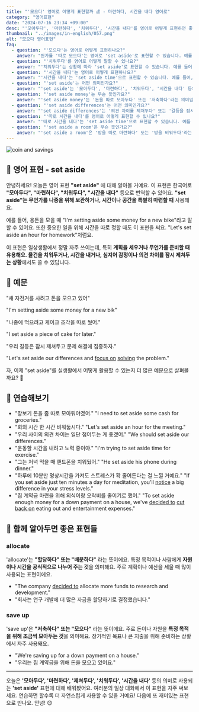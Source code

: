 ```yaml
---
title: "'모으다' 영어로 어떻게 표현할까 💰 - 마련하다, 시간을 내다 영어로"
category: "영어표현"
date: "2024-07-16 23:34 +09:00"
desc: "'모아두다', '마련하다', '치워두다', '시간을 내다'를 영어로 어떻게 표현하면 좋을까요? '장보기 돈을 좀 따로 모아둬야겠어', '회의 시간 한 시간 정도 잡아둘까요?' 등을 영어로 표현하는 법을 배워봅시다. 다양한 예문을 통해서 연습하고 본인의 표현으로 만들어 보세요."
thumbnail: "../images/in-english/057.png"
alt: "모으다 영어표현"
faq:
  - question: "'모으다'는 영어로 어떻게 표현하나요?"
    answer: "뭔가를 '따로 모으다'는 영어로 'set aside'로 표현할 수 있습니다. 예를 들어, 'I need to set aside some money for rent'는 '집세를 위해 돈을 좀 모아둬야 해'라는 의미입니다."
  - question: "'치워두다'를 영어로 어떻게 말할 수 있나요?"
    answer: "'치워두다'는 상황에 따라 'set aside'로 표현할 수 있습니다. 예를 들어, 'Let's set aside these books for now'는 '이 책들을 지금은 치워두자'로 해석할 수 있습니다."
  - question: "'시간을 내다'는 영어로 어떻게 표현하나요?"
    answer: "'시간을 내다'는 'set aside time'으로 표현할 수 있습니다. 예를 들어, 'We should set aside some time for exercise'는 '운동할 시간을 좀 내야 해'라고 해석할 수 있습니다."
  - question: "'set aside'는 어떤 의미인가요?"
    answer: "'set aside'는 '모아두다', '마련하다', '치워두다', '시간을 내다' 등의 의미로 사용됩니다. 물건을 특정 목적으로 보관하거나, 시간을 특별히 마련하거나, 의견 차이를 잠시 제쳐두는 등 다양한 상황에서 사용할 수 있습니다."
  - question: "'set aside money'는 무슨 뜻인가요?"
    answer: "'set aside money'는 '돈을 따로 모아두다' 또는 '저축하다'라는 의미입니다. 예를 들어, 'I'm setting aside money for a vacation'은 '휴가를 위해 돈을 모으고 있어'라고 해석할 수 있습니다."
  - question: "'set aside differences'는 어떤 의미인가요?"
    answer: "'set aside differences'는 '의견 차이를 제쳐두다' 또는 '갈등을 잠시 접어두다'라는 뜻입니다. 예를 들어, 'Let's set aside our differences and work together'는 '우리의 차이점은 제쳐두고 함께 일해보자'로 해석할 수 있습니다."
  - question: "'따로 시간을 내다'를 영어로 어떻게 표현할 수 있나요?"
    answer: "'따로 시간을 내다'는 'set aside time'으로 표현할 수 있습니다. 예를 들어, 'I need to set aside time for studying'은 '공부할 시간을 따로 내야 해'라는 의미입니다."
  - question: "'set aside a room'은 무슨 뜻인가요?"
    answer: "'set aside a room'은 '방을 따로 마련하다' 또는 '방을 비워두다'라는 의미입니다. 예를 들어, 'We've set aside a room for guests'는 '손님을 위해 방을 하나 마련해 뒀어'로 해석할 수 있습니다."
---
```


![coin and savings](../images/in-english/057-1.avif)

## 🌟 영어 표현 - set aside

안녕하세요! 오늘은 영어 표현 **"set aside"** 에 대해 알아볼 거예요. 이 표현은 한국어로 **"모아두다", "마련하다", "치워두다", "시간을 내다"** 등으로 번역할 수 있어요. **"set aside"는 무언가를 나중을 위해 보관하거나, 시간이나 공간을 특별히 마련할 때** 사용해요.

예를 들어, 용돈을 모을 때 "I'm setting aside some money for a new bike"라고 말할 수 있어요. 또한 중요한 일을 위해 시간을 따로 정할 때도 이 표현을 써요. "Let's set aside an hour for homework"처럼요.

이 표현은 일상생활에서 정말 자주 쓰이는데, 특히 **계획을 세우거나 무언가를 준비할 때 유용해요. 물건을 치워두거나, 시간을 내거나, 심지어 감정이나 의견 차이를 잠시 제쳐두는 상황**에서도 쓸 수 있답니다.

## 📖 예문

"새 자전거를 사려고 돈을 모으고 있어"

"I'm setting aside some money for a new bik"

"나중에 먹으려고 케이크 조각을 따로 뒀어."

"I set aside a piece of cake for later."

"우리 갈등은 잠시 제쳐두고 문제 해결에 집중하자."

"Let's set aside our differences and [focus on](/blog/in-english/186.focus-on/) [solving](/blog/in-english/455.solve/) the problem."

자, 이제 "set aside"를 실생활에서 어떻게 활용할 수 있는지 더 많은 예문으로 살펴볼까요? 🌟

## 💬 연습해보기

<ul data-interactive-list>
  <li data-interactive-item>
    <span data-toggler>"장보기 돈을 좀 따로 모아둬야겠어."</span>
    <span data-answer>"I need to set aside some cash for groceries."</span>
  </li>
  <li data-interactive-item>
    <span data-toggler>"회의 시간 한 시간 비워둡시다."</span>
    <span data-answer>"Let's set aside an hour for the meeting."</span>
  </li>
  <li data-interactive-item>
    <span data-toggler>"우리 사이의 의견 차이는 일단 접어두는 게 좋겠어."</span>
    <span data-answer>"We should set aside our differences."</span>
  </li>
  <li data-interactive-item>
    <span data-toggler>"운동할 시간을 내려고 노력 중이야."</span>
    <span data-answer>"I'm trying to set aside time for exercise."</span>
  </li>
  <li data-interactive-item>
    <span data-toggler>"그는 저녁 먹을 때 핸드폰을 치워뒀어."</span>
    <span data-answer>"He set aside his phone during dinner."</span>
  </li>
  <li data-interactive-item>
    <span data-toggler>"하루에 10분만 명상시간을 가져도 스트레스가 확 줄어든다는 걸 느낄 거예요."</span>
    <span data-answer>"If you set aside just ten minutes a day for meditation, you'll <a href="/blog/in-english/061.notice/">notice</a> a big difference in your stress levels."</span>
  </li>
  <li data-interactive-item>
    <span data-toggler>"집 계약금 마련을 위해 외식이랑 오락비를 줄이기로 했어."</span>
    <span data-answer>"To set aside enough money for a down payment on a house, we've <a href="/blog/in-english/062.decide-to/">decided to</a> <a href="/blog/in-english/059.cut-back-on/">cut back on</a> eating out and entertainment expenses."</span>
  </li>
</ul>

## 🤝 함께 알아두면 좋은 표현들

### allocate

'allocate'는 **"할당하다" 또는 "배분하다"** 라는 뜻이에요. 특정 목적이나 사람에게 **자원이나 시간을 공식적으로 나누어 주는 것**을 의미해요. 주로 계획이나 예산을 세울 때 많이 사용되는 표현이에요.

- "The company [decided to](/blog/in-english/062.decide-to/) allocate more funds to research and development."
- "회사는 연구 개발에 더 많은 자금을 할당하기로 결정했습니다."

### save up

'save up'은 **"저축하다" 또는 "모으다"** 라는 뜻이에요. 주로 돈이나 자원을 **특정 목적을 위해 조금씩 모아두는 것**을 의미해요. 장기적인 목표나 큰 지출을 위해 준비하는 상황에서 자주 사용돼요.

- "We're saving up for a down payment on a house."
- "우리는 집 계약금을 위해 돈을 모으고 있어요."

---

오늘은 **'모아두다', '마련하다', '제쳐두다', '치워두다', '시간을 내다'** 등의 의미로 사용되는 **'set aside'** 표현에 대해 배워봤어요. 여러분의 일상 대화에서 이 표현을 자주 써보세요. 연습하면 할수록 더 자연스럽게 사용할 수 있을 거예요! 다음에 또 재미있는 표현으로 만나요. 안녕! 😊
